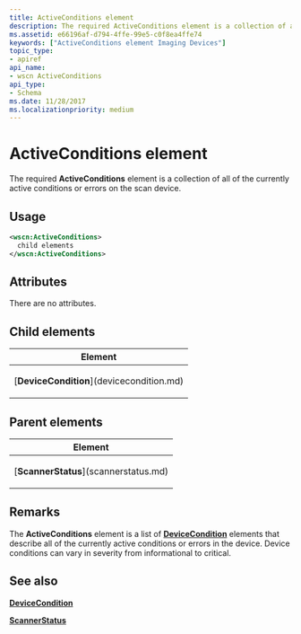 ```yaml
---
title: ActiveConditions element
description: The required ActiveConditions element is a collection of all of the currently active conditions or errors on the scan device.
ms.assetid: e66196af-d794-4ffe-99e5-c0f8ea4ffe74
keywords: ["ActiveConditions element Imaging Devices"]
topic_type:
- apiref
api_name:
- wscn ActiveConditions
api_type:
- Schema
ms.date: 11/28/2017
ms.localizationpriority: medium
---
```


# ActiveConditions element


The required **ActiveConditions** element is a collection of all of the currently active conditions or errors on the scan device.

Usage
-----

```xml
<wscn:ActiveConditions>
  child elements
</wscn:ActiveConditions>
```

Attributes
----------

There are no attributes.

## Child elements


<table>
<colgroup>
<col width="100%" />
</colgroup>
<thead>
<tr class="header">
<th>Element</th>
</tr>
</thead>
<tbody>
<tr class="odd">
<td><p>[<strong>DeviceCondition</strong>](devicecondition.md)</p></td>
</tr>
</tbody>
</table>

## Parent elements


<table>
<colgroup>
<col width="100%" />
</colgroup>
<thead>
<tr class="header">
<th>Element</th>
</tr>
</thead>
<tbody>
<tr class="odd">
<td><p>[<strong>ScannerStatus</strong>](scannerstatus.md)</p></td>
</tr>
</tbody>
</table>

Remarks
-------

The **ActiveConditions** element is a list of [**DeviceCondition**](devicecondition.md) elements that describe all of the currently active conditions or errors in the device. Device conditions can vary in severity from informational to critical.

## See also


[**DeviceCondition**](devicecondition.md)

[**ScannerStatus**](scannerstatus.md)

 

 






